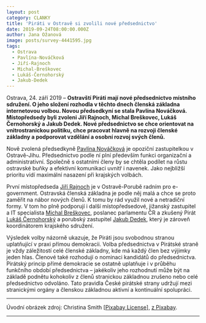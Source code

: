 ```yaml
---
layout: post
category: CLANKY
title: 'Piráti v Ostravě si zvolili nové předsednictvo'
date: 2019-09-24T08:00:00.000Z
author: Jana Ožanová
image: posts/survey-4441595.jpg
tags:
  - Ostrava
  - Pavlína-Nováčková
  - Jiří-Rajnoch
  - Michal-Breškovec
  - Lukáš-Černohorský
  - Jakub-Dedek
---
```


Ostrava, 24. září 2019 – **Ostravští Piráti mají nové předsednictvo místního sdružení. O jeho složení rozhodla v těchto dnech členská základna internetovou volbou. Novou předsedkyní se stala Pavlína Nováčková. Místopředsedy byli zvoleni Jiří Rajnoch, Michal Breškovec, Lukáš Černohorský a Jakub Dedek. Nové předsednictvo se chce orientovat na vnitrostranickou politiku, chce pracovat hlavně na rozvoji členské základny a podporovat vzdělání a osobní rozvoj svých členů.**

Nově zvolená předsedkyně [Pavlína Nováčková](https://wiki.pirati.cz/lide/pavlina_novackova) je opoziční zastupitelkou v Ostravě-Jihu. Předsednictvo podle ní plní především funkci organizační a administrativní. Společně s ostatními členy by se chtěla podílet na růstu ostravské buňky a efektivní komunikaci uvnitř i navenek. Jako nejbližší prioritu vidí maximální nasazení při krajských volbách.

První místopředseda [Jiří Rajnoch](https://wiki.pirati.cz/lide/jiri_rajnoch) je v Ostravě-Porubě radním pro e-government. Ostravská členská základna je podle něj malá a chce se proto zaměřit na nábor nových členů. K tomu by rád využil nové a netradiční formy. V tom ho plně podporují i další místopředsedové, jižanský zastupitel a IT specialista [Michal Breškovec](https://wiki.pirati.cz/lide/michal_breskovec), poslanec parlamentu ČR a zkušený Pirát [Lukáš Černohorský](https://wiki.pirati.cz/lide/lukas_cernohorsky) a porubský zastupitel [Jakub Dedek](https://wiki.pirati.cz/lide/jakub_dedek), který je zároveň koordinátorem krajského sdružení.

Výsledek volby názorně ukazuje, že Piráti jsou svobodnou stranou uplatňující v praxi přímou demokracii. Volba předsednictva v Pirátské straně je vždy záležitostí celé členské základny, kde má každý člen bez výjimky jeden hlas. Členové také rozhodují o nominaci kandidátů do předsednictva. Pirátský princip přímé demokracie se ostatně uplatňuje i v průběhu funkčního období předsednictva – jakékoliv jeho rozhodnutí může být na základě podnětu kohokoliv z členů stranickou základnou zrušeno nebo celé předsednictvo odvoláno. Tato pravidla České pirátské strany udržují mezi stranickými orgány a členskou základnou aktivní a kontinuální spolupráci.

---

Úvodní obrázek zdroj: Christina Smith \[[Pixabay License](https://pixabay.com/service/license/)\], [z Pixabay](https://pixabay.com/cs/illustrations/pr%C5%AFzkum-formul%C3%A1%C5%99-dotazn%C3%ADk-s%C3%AD%C5%A5-4441595/).

- - -
